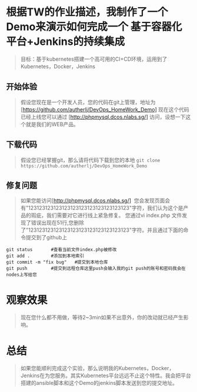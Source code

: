 # 根据TW的作业描述，我制作了一个Demo来演示如何完成一个 基于容器化平台+Jenkins的持续集成

> 目标：基于kubernetes搭建一个高可用的CI+CD环境，运用到了Kubernetes，Docker，Jenkins

## 开始体验

> 假设您现在是一个开发人员，您的代码在git上管理，地址为[https://github.com/autherlj/DevOps_HomeWork_Demo]
> 现在这个代码已经上线您可以通过 [http://phpmysql.dcos.nlabs.sg/] 访问，设想一下这个就是我们的WEB产品。

## 下载代码

> 假设您已经掌握git，那么请将代码下载到您的本地
`git clone https://github.com/autherlj/DevOps_HomeWork_Demo`

## 修复问题

> 如果您能访问[http://phpmysql.dcos.nlabs.sg/]  您会发现页面会有"123123123123123123123123123123123123"字符，我们认为这个是产品的瑕疵，我们需要对它进行线上紧急修复。
> 您通过vi index.php 文件发现了错误出现在51行,您删除了"123123123123123123123123123123123123"字符。并且通过下面的命令提交到了github上

```
git status       #查看当前文件index.php被修改
git add .        #添加到本地索引
git commit -m "fix bug"   #提交到本地仓库
git push         #提交到远程仓库这里push会输入我的git push的账号和密码我会在nodes上写给您
```
# 观察效果

>现在您什么都不用做，等待2~3min如果不出意外，你的改动就已经产生影响。


# 总结

> 如果您能顺利完成这个实验，那么说明我的Kubernetes，Docker，Jenkins在为您服务。其实Kubernetes平台远远不止这个特性。我会把平台搭建的ansible脚本和这个Demo的jenkins脚本发送到您的提交地址。


